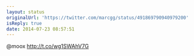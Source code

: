```yaml
---
layout: status
originalUrl: 'https://twitter.com/marcgg/status/491869790940979200'
isReply: true
date: 2014-07-23 08:57:51
---
```


@moox http://t.co/wg1SWAhV7G
